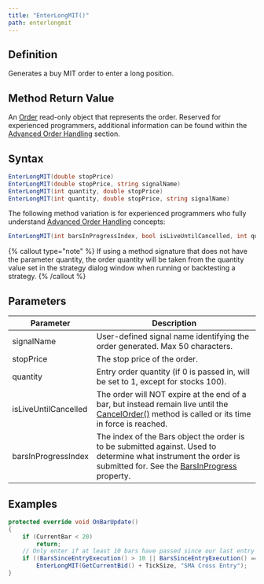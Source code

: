 ```yaml
---
title: "EnterLongMIT()"
path: enterlongmit
---
```


## Definition

Generates a buy MIT order to enter a long position.

## Method Return Value

An [Order](order) read-only object that represents the order. Reserved for experienced programmers, additional information can be found within the [Advanced Order Handling](advanced_order_handling) section.

## Syntax

```csharp
EnterLongMIT(double stopPrice)
EnterLongMIT(double stopPrice, string signalName)
EnterLongMIT(int quantity, double stopPrice)
EnterLongMIT(int quantity, double stopPrice, string signalName)
```

The following method variation is for experienced programmers who fully understand [Advanced Order Handling](advanced_order_handling) concepts:

```csharp
EnterLongMIT(int barsInProgressIndex, bool isLiveUntilCancelled, int quantity, double stopPrice, string signalName)
```

{% callout type="note" %}
If using a method signature that does not have the parameter quantity, the order quantity will be taken from the quantity value set in the strategy dialog window when running or backtesting a strategy.
{% /callout %}

## Parameters

| Parameter               | Description                                                                                                                                                             |
|-------------------------|-------------------------------------------------------------------------------------------------------------------------------------------------------------------------|
| signalName              | User-defined signal name identifying the order generated. Max 50 characters.                                                                                          |
| stopPrice               | The stop price of the order.                                                                                                                                         |
| quantity                | Entry order quantity (if 0 is passed in, will be set to 1, except for stocks 100).                                                                                   |
| isLiveUntilCancelled    | The order will NOT expire at the end of a bar, but instead remain live until the [CancelOrder()](managed_cancelorder) method is called or its time in force is reached. |
| barsInProgressIndex     | The index of the Bars object the order is to be submitted against. Used to determine what instrument the order is submitted for. See the [BarsInProgress](barsinprogress) property. |

## Examples

```csharp
protected override void OnBarUpdate()
{
    if (CurrentBar < 20)
        return;
    // Only enter if at least 10 bars have passed since our last entry
    if ((BarsSinceEntryExecution() > 10 || BarsSinceEntryExecution() == -1) && CrossAbove(SMA(10), SMA(20), 1))
        EnterLongMIT(GetCurrentBid() + TickSize, "SMA Cross Entry");
}
```
